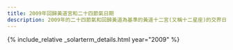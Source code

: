 ```yaml
---
title: 2009年回歸黃道宮和二十四節氣日期
description: 2009年的二十四節氣和回歸黃道為基準的黃道十二宮(又稱十二星座)的交界日期，常見於西洋占星術和星座運程
---
```

{% include_relative _solarterm_details.html year="2009" %}
